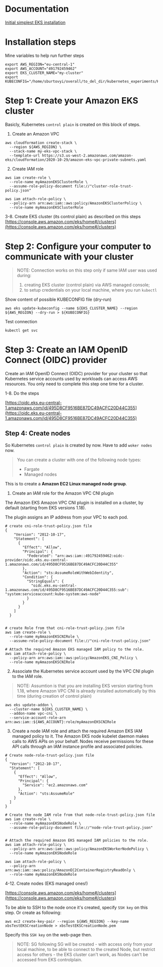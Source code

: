 # Documentation

[Initial simplest EKS installation](https://docs.aws.amazon.com/eks/latest/userguide/getting-started.html)


# Installation steps

Mine variables to help run further steps
```
export AWS_REGION="eu-central-1"
export AWS_ACCOUNT="491792459462"
export EKS_CLUSTER_NAME="my-cluster"
export KUBECONFIG="/home/sburtovyi/overall/to_del_dir/kubernetes_experiments/KUBECONFIG_${EKS_CLUSTER_NAME}"
```


# Step 1: Create your Amazon EKS cluster 

Basicly, Kubernetes `control plain` is created on this block of steps.

1. Create an Amazon VPC
```
aws cloudformation create-stack \
  --region ${AWS_REGION} \
  --stack-name my-eks-vpc-stack \
  --template-url https://s3.us-west-2.amazonaws.com/amazon-eks/cloudformation/2020-10-29/amazon-eks-vpc-private-subnets.yaml
```

2. Create IAM role

```
aws iam create-role \
  --role-name myAmazonEKSClusterRole \
  --assume-role-policy-document file://"cluster-role-trust-policy.json"

aws iam attach-role-policy \
  --policy-arn arn:aws:iam::aws:policy/AmazonEKSClusterPolicy \
  --role-name myAmazonEKSClusterRole
```

3-8. Create EKS cluster (its control plain) as described on this steps
[https://console.aws.amazon.com/eks/home#/clusters](https://console.aws.amazon.com/eks/home#/clusters)




# Step 2: Configure your computer to communicate with your cluster

> NOTE: Connection works on this step only if same IAM user was used during:
>  1) creating EKS cluster (control plain) via AWS managed console;
>  2) to setup credentials on your local machine, where you run `kubectl`

Show content of possible KUBECONFIG file (dry-run)
```
aws eks update-kubeconfig --name ${EKS_CLUSTER_NAME} --region ${AWS_REGION} --dry-run > ${KUBECONFIG}
```

Test connection
```
kubectl get svc
```


# Step 3: Create an IAM OpenID Connect (OIDC) provider

Create an IAM OpenID Connect (OIDC) provider for your cluster so that Kubernetes service accounts used by workloads can access AWS resources. You only need to complete this step one time for a cluster.

1-8. Do the steps

[https://oidc.eks.eu-central-1.amazonaws.com/id/495D8CF9516BE87DC49ACFC20D44C355](https://oidc.eks.eu-central-1.amazonaws.com/id/495D8CF9516BE87DC49ACFC20D44C355)




## Step 4: Create nodes

So Kubernetes `control plain` is created by now. Have to add `woker nodes` now.

> You can create a cluster with one of the following node types:
>  - Fargate
>  - Managed nodes

This is to create a **Amazon EC2 Linux managed node group**.

1. Create an IAM role for the Amazon VPC CNI plugin 

The Amazon EKS Amazon VPC CNI plugin is installed on a cluster, by default (starting from EKS versions 1.18). 

The plugin assigns an IP address from your VPC to each pod.

```
# create cni-role-trust-policy.json file
{
    "Version": "2012-10-17",
    "Statement": [
      {
        "Effect": "Allow",
        "Principal": {
          "Federated": "arn:aws:iam::491792459462:oidc-provider/oidc.eks.eu-central-1.amazonaws.com/id/495D8CF9516BE87DC49ACFC20D44C355"
        },
        "Action": "sts:AssumeRoleWithWebIdentity",
        "Condition": {
          "StringEquals": {
            "oidc.eks.eu-central-1.amazonaws.com/id/495D8CF9516BE87DC49ACFC20D44C355:sub": "system:serviceaccount:kube-system:aws-node"
          }
        }
      }
    ]
  }
  

# create Role from that cni-role-trust-policy.json file
aws iam create-role \
  --role-name myAmazonEKSCNIRole \
  --assume-role-policy-document file://"cni-role-trust-policy.json"

# Attach the required Amazon EKS managed IAM policy to the role.
aws iam attach-role-policy \
  --policy-arn arn:aws:iam::aws:policy/AmazonEKS_CNI_Policy \
  --role-name myAmazonEKSCNIRole
```


2. Associate the Kubernetes service account used by the VPC CNI plugin to the IAM role.

> NOTE: Assumtion is that you are installing EKS version starting from 1.18, 
> where Amazon VPC CNI is already installed automatically by this time
> (during creation of control plain)
> 
```
aws eks update-addon \
  --cluster-name ${EKS_CLUSTER_NAME} \
  --addon-name vpc-cni \
  --service-account-role-arn arn:aws:iam::${AWS_ACCOUNT}:role/myAmazonEKSCNIRole 
```

3. Create a node IAM role and attach the required Amazon EKS IAM managed policy to it. The Amazon EKS node kubelet daemon makes calls to AWS APIs on your behalf. Nodes receive permissions for these API calls through an IAM instance profile and associated policies.
```
# Create node-role-trust-policy.json file
{
  "Version": "2012-10-17",
  "Statement": [
    {
      "Effect": "Allow",
      "Principal": {
        "Service": "ec2.amazonaws.com"
      },
      "Action": "sts:AssumeRole"
    }
  ]
}

# Create the node IAM role from that node-role-trust-policy.json file
aws iam create-role \
  --role-name myAmazonEKSNodeRole \
  --assume-role-policy-document file://"node-role-trust-policy.json"


# Attach the required Amazon EKS managed IAM policies to the role.
aws iam attach-role-policy \
  --policy-arn arn:aws:iam::aws:policy/AmazonEKSWorkerNodePolicy \
  --role-name myAmazonEKSNodeRole
  
aws iam attach-role-policy \
  --policy-arn arn:aws:iam::aws:policy/AmazonEC2ContainerRegistryReadOnly \
  --role-name myAmazonEKSNodeRole

```

4-12. Create nodes (EKS managed ones!)

[https://console.aws.amazon.com/eks/home#/clusters](https://console.aws.amazon.com/eks/home#/clusters)

To be able to SSH to the node once it's created, specify `SSH key` on this step. Or create as following:

```
aws ec2 create-key-pair --region ${AWS_REGION} --key-name xbsTestEKSCreationNode > xbsTestEKSCreationNode.pem
```

Specify this `SSH key` on the web-page then.

> NOTE: SG following SG will be created - with access only from your local machine, to be able to connect to the created Node, but restrict access for others - the EKS cluster can't work, as Nodes can't be accessed from EKS controlplain.





